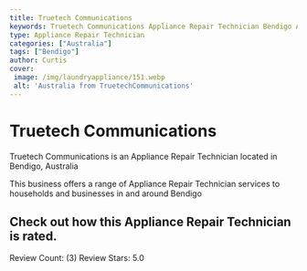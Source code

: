 ```yaml
---
title: Truetech Communications
keywords: Truetech Communications Appliance Repair Technician Bendigo Australia 
type: Appliance Repair Technician 
categories: ["Australia"]
tags: ["Bendigo"]
author: Curtis
cover:
 image: /img/laundryappliance/151.webp
 alt: 'Australia from TruetechCommunications'
---
```


# Truetech Communications
Truetech Communications is an Appliance Repair Technician located in Bendigo, Australia

This business offers a range of Appliance Repair Technician services to households and businesses in and around Bendigo

## Check out how this Appliance Repair Technician is rated.
Review Count: (3)
Review Stars: 5.0
